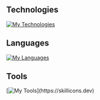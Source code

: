 ## Technologies

[![My Technologies](https://skillicons.dev/icons?i=react,unity,gradle,maven)](https://skillicons.dev)

## Languages

[![My Languages](https://skillicons.dev/icons?i=html,css,js,cs,py,java,mysql)](https://skillicons.dev)

## Tools

[![My Tools](https://skillicons.dev/icons?i=idea,vscode,discord,git,github,stackoverflow,codepen,)](https://skillicons.dev)
